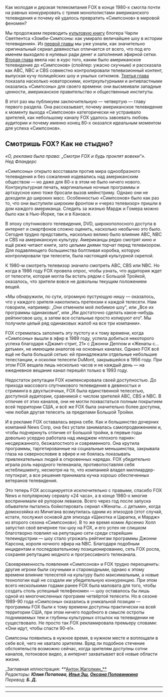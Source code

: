 Как молодая и дерзкая телекомпания FOX в конце 1980-х смогла почти на равных конкурировать с тремя монополистами американского телевидения и почему ей удалось превратить «Симпсонов» в мировой феномен?

Мы продолжаем переводить [культовую книгу](https://discours.io/tags/zombi-simpsony) блогера Чарли Светпентса «Зомби-Симпсоны: как умирало величайшее шоу в истории телевидения»‌. Из [первой главы](https://discours.io/articles/chapters/zombi-simpsony-ili-kak-umiralo-velichayshee-shou-v-istorii-televideniya) мы уже узнали, как значительно оригинальный сериал девяностых отличается от всего, что под его именем выходило в нулевых ради денег и заполнения эфирной сетки. [Вторая глава](https://discours.io/articles/chapters/teleprogramma-zastoya-kak-unyloe-televidenie-80-h-predopredelilo-uspeh-simpsonov) ввела нас в курс того, каким было американское телевидение до «Симпсонов» (спойлер: ужасно скучным) и рассказала как ABC, NBC и CBS совместно контролировали телевизионный контент, выпуская кучу полицейских шоу и унылых ситкомов. [Третья глава](https://discours.io/articles/chapters/samoe-antivlastnoe-shou-na-televidenii-nigilizm-simpsonov) показала насколько новаторскими, контркультурными и антивластными оказались «Симпсоны» для своего времени: они высмеивали западные ценности, американское правительство и общественные институты. 

В этот раз мы публикуем заключительную — четвертую — главу первого раздела. Она рассказывает, почему американское телевидение к моменту выхода «Симпсонов» категорически не устраивало зрителей, как небольшому каналу FOX удалось завоевать любовь аудитории и почему именно конец 80-х оказался идеальным моментом для успеха «Симпсонов».

## Смотришь FOX? Как не стыдно? ​

_«О, реклама была права: „Смотри FOX и будь проклят вовеки“».   
Нед Фландерс_

«Симпсоны» открыто восставали против мира однообразного телевидения и без сожаления издевались над американским обществом — но даже для 80-х в этом не было ничего нового. Контркультурная печать‌, маргинальные ночные программы и артхаусное кино тоже бросали вызов мейнстриму. Однако они не доходили до широких масс. Особенностью «Симпсонов» было как раз то, что они выступили широким фронтом и «через телевизор» пришли в дом каждого американца. Следить за жизнью Мардж и Гомера можно было как в Нью-Йорке, так и в Канзасе. 

В эпоху спутникового телевидения, DVD, широкополосного доступа в интернет и смартфонов сложно оценить, насколько необычно это было. Сегодня трудно представить, насколько велико было влияние ABC, NBC и CBS на американскую культуру. Американцы редко смотрят кино и ещё реже читают книги, зато целыми днями торчат перед телевизором. Для подавляющего большинства болтливая коробка, которую контролировали три телесети, была настоящей культурной скрепой.

К 1980-м смотреть телевизор значило смотреть ABC, CBS или NBC. Но когда в 1986 году FOX провела опрос, чтобы узнать, что аудитория ждет от телесети, которая могла бы встать рядом с Большой Тройкой, оказалось, что зрители вовсе не довольны текущим положением вещей. 

«Мы обнаружили, по сути, огромную пустующую нишу — оказалось, что у каждого зрителя накопились претензии к каждой телесети. Нам говорили, например: „Они отменили моё любимое шоу“, или „Все их программы одинаковые“, или „Им достаточно сделать какое-нибудь рейтинговое шоу, а затем все остальные просто копируют его“. Мы получили целый ряд одинаковых жалоб на все три компании».

FOX стремилась заполнить эту пустоту и к тому времени, когда «Симпсоны» вышли в эфир в 1989 году, успела добиться некоторого успеха благодаря «Джамп-стрит, 21» с Джонни Деппом и «Женаты с…детьми», не имеющим аналогов на основных каналах. Однако FOX всё ещё не была большой сетью: ей принадлежали отдельные небольшие телестанции, и осколки телесети DuMont, закрывшейся в 1956 году‌. При этом FOX вещала лишь несколько часов и не каждый день — на ежедневное вещание канал перешёл только в 1993 году.

Недостаток репутации FOX компенсировала своей доступностью. До прихода массового спутникового телевидения в девяностых и стриминга в двухтысячных, FOX была единственной телесетью, доступной аудитории, сравнимой с числом зрителей ABC, CBS и NBC. В отличие от этих каналов, они не могли похвастаться полным покрытием всей территории США, и всё же FOX была значительно более доступна, чем любая другая телесеть за пределами Большой Тройки. 

И в рекламе FOX оставалась верна себе. Как и большинство дочерних компаний News Corp, она без устали занималась самопродвижением и, чтобы подчеркнуть отличие от Большой тройки, в первые годы довольно усердно работала над имиджем «плохого парня»: несдержанного, безжалостного и современного. Она крутила программы, таргетированные на социальные меньшинства, закрывала глаза на сквернословие в эфире и не боялась показывать привлекательных людей в откровенных нарядах. FOX убедительно играла роль народного телеканала, противопоставляя себя истеблишменту, несмотря на то, что компанией владел миллиардер-плутократ, а все решения принимала кучка хорошо обеспеченных ветеранов телевидения.

Это теперь FOX ассоциируется исключительно с правыми, спасибо FOX News и популярному сериалу «24 часа»‌, а в конце 1980-х многие воспринимали её рупором леваков. Всего через год после запуска обыватели пытались бойкотировать сериал «Женаты…с детьми», когда домохозяйка из Мичигана возмутилась одним из эпизодов (этот случай, кстати, послужил основой для эпизода «Щекотка и Царапка, и Мардж» из второго сезона «Симпсонов»). В то же время комик Арсенио Холл запустил своё вечернее ток-шоу на FOX, и его успех не слишком благотворно повлиял на репутацию сети среди старейшин телеиндустрии — шоу стало угрожать рейтингам программы Джонни Карсона, короля ночного эфира на NBC‌‌. Благодаря подобным инцидентам и последовательному позиционированию, сеть FOX росла, сохраняя репутацию модного и прогрессивного телеканала.

Своевременность появления «Симпсонов» и FOX трудно переоценить: другие игроки были скучными и старомодными, однако к этому времени влияние телесетей на культуру было максимальным, а новые технологии ещё не создали им убедительную конкуренцию. При этом всего несколькими годами ранее FOX была маловата для того, чтобы создать столь успешный телефеномен — шоу оставалось бы лишь одной из многочисленных программ четвёртой телесети. Но в сезоне 1989-90 года «Симпсоны» оказались в уникальной позиции — программы FOX были к тому времени доступны практически на всей территории США, при этом ничего подобного в смысле остроты поднимаемых тем и глубины культурных отсылок на телевидении не существовало. Не просто так FOX рекламировала премьеру словами: «Они идут, чтобы спасти 90-е!».

Симпсоны появились в нужное время, в нужном месте и воплощали в себе всё, чего не хватало зрителям. Вряд ли подобное стечение обстоятельств возможно сейчас, когда зрителям доступны сотни каналов, потоковое видео, а интернет захватывает всё новые области жизни.

_Заглавная иллюстрация: _**_[Антон Жаголкин_**](https://www.behance.net/nchekflava6a6a)  
_Редакторы: __**Юлия Потапова, [Илья Эш](https://discours.io/ashiologist), [Оксана Половинкина](https://discours.io/oksana-polovinkina)**___  
_Перевод: **Б. Д.**_

****

******
